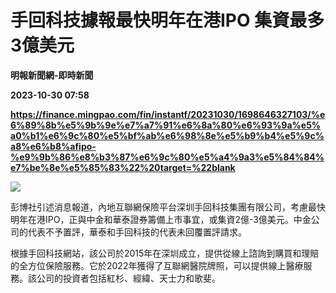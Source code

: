 # 手回科技據報最快明年在港IPO 集資最多3億美元
**明報新聞網-即時新聞**

**2023-10-30 07:58**

**https://finance.mingpao.com/fin/instantf/20231030/1698646327103/%e6%89%8b%e5%9b%9e%e7%a7%91%e6%8a%80%e6%93%9a%e5%a0%b1%e6%9c%80%e5%bf%ab%e6%98%8e%e5%b9%b4%e5%9c%a8%e6%b8%afipo-%e9%9b%86%e8%b3%87%e6%9c%80%e5%a4%9a3%e5%84%84%e7%be%8e%e5%85%83%22%20target=%22blank**

![](https://fs.mingpao.com/fin/20231030/s00010/f8183b219bcb9bb3fa91d5451be4e1e5.jpg)

彭博社引述消息報道，內地互聯網保險平台深圳手回科技集團有限公司，考慮最快明年在港IPO，正與中金和華泰證券籌備上市事宜，或集資2億-3億美元。中金公司的代表不予置評，華泰和手回科技的代表未回覆置評請求。

根據手回科技網站，該公司於2015年在深圳成立，提供從線上諮詢到購買和理賠的全方位保險服務。它於2022年獲得了互聯網醫院牌照，可以提供線上醫療服務。該公司的投資者包括紅杉、經緯、天士力和歌斐。